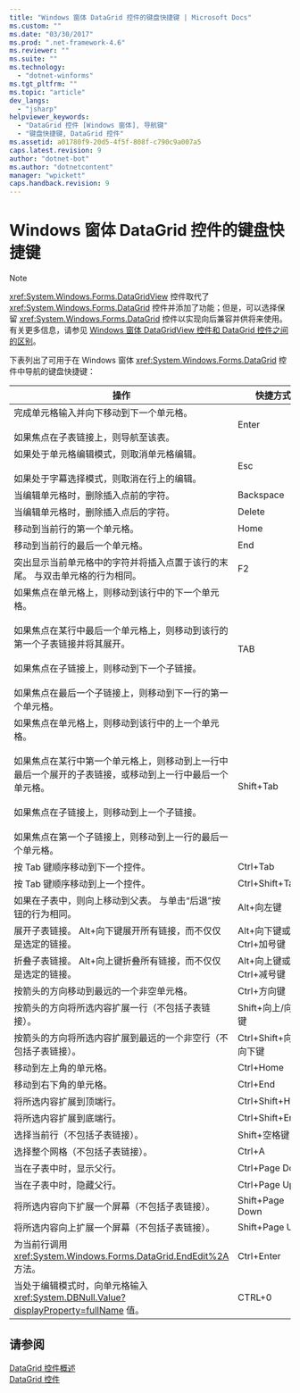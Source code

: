 ```yaml
---
title: "Windows 窗体 DataGrid 控件的键盘快捷键 | Microsoft Docs"
ms.custom: ""
ms.date: "03/30/2017"
ms.prod: ".net-framework-4.6"
ms.reviewer: ""
ms.suite: ""
ms.technology: 
  - "dotnet-winforms"
ms.tgt_pltfrm: ""
ms.topic: "article"
dev_langs: 
  - "jsharp"
helpviewer_keywords: 
  - "DataGrid 控件 [Windows 窗体], 导航键"
  - "键盘快捷键, DataGrid 控件"
ms.assetid: a01780f9-20d5-4f5f-808f-c790c9a007a5
caps.latest.revision: 9
author: "dotnet-bot"
ms.author: "dotnetcontent"
manager: "wpickett"
caps.handback.revision: 9
---
```

# Windows 窗体 DataGrid 控件的键盘快捷键
> [!NOTE]
>  <xref:System.Windows.Forms.DataGridView> 控件取代了 <xref:System.Windows.Forms.DataGrid> 控件并添加了功能；但是，可以选择保留 <xref:System.Windows.Forms.DataGrid> 控件以实现向后兼容并供将来使用。  有关更多信息，请参见 [Windows 窗体 DataGridView 控件和 DataGrid 控件之间的区别](../../../../docs/framework/winforms/controls/differences-between-the-windows-forms-datagridview-and-datagrid-controls.md)。  
  
 下表列出了可用于在 Windows 窗体 <xref:System.Windows.Forms.DataGrid> 控件中导航的键盘快捷键：  
  
|操作|快捷方式|  
|--------|----------|  
|完成单元格输入并向下移动到下一个单元格。<br /><br /> 如果焦点在子表链接上，则导航至该表。|Enter|  
|如果处于单元格编辑模式，则取消单元格编辑。<br /><br /> 如果处于字幕选择模式，则取消在行上的编辑。|Esc|  
|当编辑单元格时，删除插入点前的字符。|Backspace|  
|当编辑单元格时，删除插入点后的字符。|Delete|  
|移动到当前行的第一个单元格。|Home|  
|移动到当前行的最后一个单元格。|End|  
|突出显示当前单元格中的字符并将插入点置于该行的末尾。  与双击单元格的行为相同。|F2|  
|如果焦点在单元格上，则移动到该行中的下一个单元格。<br /><br /> 如果焦点在某行中最后一个单元格上，则移动到该行的第一个子表链接并将其展开。<br /><br /> 如果焦点在子链接上，则移动到下一个子链接。<br /><br /> 如果焦点在最后一个子链接上，则移动到下一行的第一个单元格。|TAB|  
|如果焦点在单元格上，则移动到该行中的上一个单元格。<br /><br /> 如果焦点在某行中第一个单元格上，则移动到上一行中最后一个展开的子表链接，或移动到上一行中最后一个单元格。<br /><br /> 如果焦点在子链接上，则移动到上一个子链接。<br /><br /> 如果焦点在第一个子链接上，则移动到上一行的最后一个单元格。|Shift\+Tab|  
|按 Tab 键顺序移动到下一个控件。|Ctrl\+Tab|  
|按 Tab 键顺序移动到上一个控件。|Ctrl\+Shift\+Tab|  
|如果在子表中，则向上移动到父表。  与单击“后退”按钮的行为相同。|Alt\+向左键|  
|展开子表链接。  Alt\+向下键展开所有链接，而不仅仅是选定的链接。|Alt\+向下键或 Ctrl\+加号键|  
|折叠子表链接。  Alt\+向上键折叠所有链接，而不仅仅是选定的链接。|Alt\+向上键或 Ctrl\+减号键|  
|按箭头的方向移动到最远的一个非空单元格。|Ctrl\+方向键|  
|按箭头的方向将所选内容扩展一行（不包括子表链接）。|Shift\+向上\/向下键|  
|按箭头的方向将所选内容扩展到最远的一个非空行（不包括子表链接）。|Ctrl\+Shift\+向上\/向下键|  
|移动到左上角的单元格。|Ctrl\+Home|  
|移动到右下角的单元格。|Ctrl\+End|  
|将所选内容扩展到顶端行。|Ctrl\+Shift\+Home|  
|将所选内容扩展到底端行。|Ctrl\+Shift\+End|  
|选择当前行（不包括子表链接）。|Shift\+空格键|  
|选择整个网格（不包括子表链接）。|Ctrl\+A|  
|当在子表中时，显示父行。|Ctrl\+Page Down|  
|当在子表中时，隐藏父行。|Ctrl\+Page Up|  
|将所选内容向下扩展一个屏幕（不包括子表链接）。|Shift\+Page Down|  
|将所选内容向上扩展一个屏幕（不包括子表链接）。|Shift\+Page Up|  
|为当前行调用 <xref:System.Windows.Forms.DataGrid.EndEdit%2A> 方法。|Ctrl\+Enter|  
|当处于编辑模式时，向单元格输入 <xref:System.DBNull.Value?displayProperty=fullName> 值。|CTRL\+0|  
  
## 请参阅  
 [DataGrid 控件概述](../../../../docs/framework/winforms/controls/datagrid-control-overview-windows-forms.md)   
 [DataGrid 控件](../../../../docs/framework/winforms/controls/datagrid-control-windows-forms.md)
